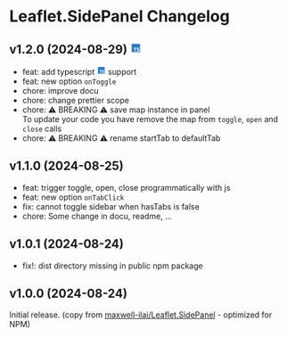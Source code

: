 # Leaflet.SidePanel Changelog

## v1.2.0 (2024-08-29) <img src="./examples/assets/language-typescript.svg" height="20px" />

- feat: add typescript <img src="./examples/assets/language-typescript.svg" height="16px" /> support
- feat: new option `onToggle`
- chore: improve docu
- chore: change prettier scope
- chore: ⚠️ BREAKING ⚠️ save map instance in panel<br>
  To update your code you have remove the map from `toggle`, `open` and `close` calls
- chore: ⚠️ BREAKING ⚠️ rename startTab to defaultTab

## v1.1.0 (2024-08-25)

- feat: trigger toggle, open, close programmatically with js
- feat: new option `onTabClick`
- fix: cannot toggle sidebar when hasTabs is false
- chore: Some change in docu, readme, ...

## v1.0.1 (2024-08-24)

- fix!: dist directory missing in public npm package

## v1.0.0 (2024-08-24)

Initial release.
(copy from [maxwell-ilai/Leaflet.SidePanel](https://github.com/maxwell-ilai/Leaflet.SidePanel 'Leaflet.SidePanel by maxwell-ilai') - optimized for NPM)
